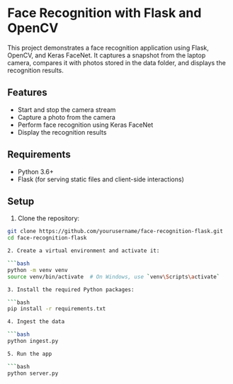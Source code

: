# Face Recognition with Flask and OpenCV

This project demonstrates a face recognition application using Flask, OpenCV, and Keras FaceNet. It captures a snapshot from the laptop camera, compares it with photos stored in the data folder, and displays the recognition results.

## Features

- Start and stop the camera stream
- Capture a photo from the camera
- Perform face recognition using Keras FaceNet
- Display the recognition results

## Requirements

- Python 3.6+
- Flask (for serving static files and client-side interactions)

## Setup

1. Clone the repository:

```bash
git clone https://github.com/yourusername/face-recognition-flask.git
cd face-recognition-flask

2. Create a virtual environment and activate it:

```bash
python -m venv venv
source venv/bin/activate  # On Windows, use `venv\Scripts\activate`

3. Install the required Python packages:

```bash
pip install -r requirements.txt

4. Ingest the data

```bash
python ingest.py

5. Run the app

```bash
python server.py